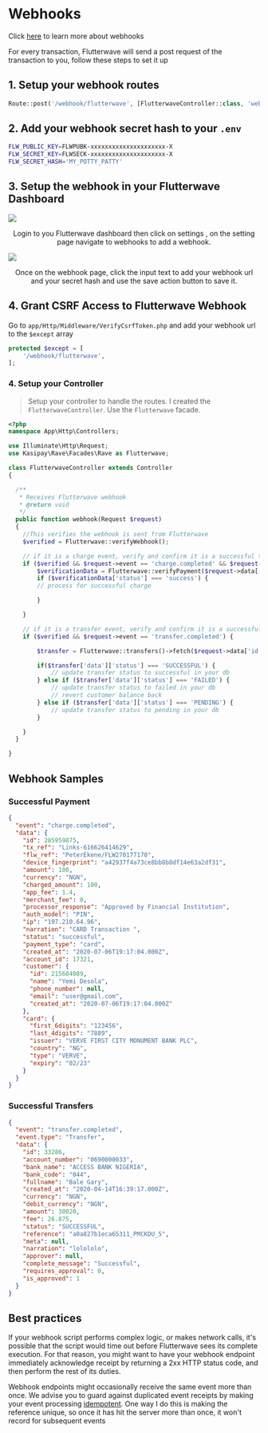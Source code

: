 # Webhooks

Click [here](https://developer.flutterwave.com/reference#webhook) to learn more about webhooks

For every transaction, Flutterwave will send a post request of the transaction to you, follow these steps to set it up

## 1. Setup your webhook routes

```php
Route::post('/webhook/flutterwave', [FlutterwaveController::class, 'webhook'])->name('webhook');

```

## 2. Add your webhook secret hash to your `.env`

```bash
FLW_PUBLIC_KEY=FLWPUBK-xxxxxxxxxxxxxxxxxxxxx-X
FLW_SECRET_KEY=FLWSECK-xxxxxxxxxxxxxxxxxxxxx-X
FLW_SECRET_HASH='MY_POTTY_PATTY'
```

## 3. Setup the webhook in your Flutterwave Dashboard

<img src="https://files.readme.io/6fc5add-Screenshot_2018-01-19_11.45.24.png" style="margin: 0 auto;" >

<p style="text-align: center">Login to you Flutterwave dashboard then click on settings , on the setting page navigate to webhooks to add a webhook.</p>

<img src="https://files.readme.io/fd1589b-webhook.png" style="margin: 0 auto;" >

<p style="text-align: center">Once on the webhook page, click the input text to add your webhook url and your secret hash and use the save action button to save it.</p>

## 4. Grant CSRF Access to Flutterwave Webhook

Go to `app/Http/Middleware/VerifyCsrfToken.php` and add your webhook url to the `$except` array

```php
protected $except = [
    '/webhook/flutterwave',
];
```

### 4. Setup your Controller

> Setup your controller to handle the routes. I created the `FlutterwaveController`. Use the `Flutterwave`
> facade.

```php
<?php
namespace App\Http\Controllers;

use Illuminate\Http\Request;
use Kasipay\Rave\Facades\Rave as Flutterwave;

class FlutterwaveController extends Controller
{

  /**
   * Receives Flutterwave webhook
   * @return void
   */
  public function webhook(Request $request)
  {
    //This verifies the webhook is sent from Flutterwave
    $verified = Flutterwave::verifyWebhook();

    // if it is a charge event, verify and confirm it is a successful transaction
    if ($verified && $request->event == 'charge.completed' && $request->data->status == 'successful') {
        $verificationData = Flutterwave::verifyPayment($request->data['id']);
        if ($verificationData['status'] === 'success') {
        // process for successful charge

        }

    }

    // if it is a transfer event, verify and confirm it is a successful transfer
    if ($verified && $request->event == 'transfer.completed') {

        $transfer = Flutterwave::transfers()->fetch($request->data['id']);

        if($transfer['data']['status'] === 'SUCCESSFUL') {
            // update transfer status to successful in your db
        } else if ($transfer['data']['status'] === 'FAILED') {
            // update transfer status to failed in your db
            // revert customer balance back
        } else if ($transfer['data']['status'] === 'PENDING') {
            // update transfer status to pending in your db
        }

    }
  }

}

```

## Webhook Samples

### Successful Payment

```json
{
  "event": "charge.completed",
  "data": {
    "id": 285959875,
    "tx_ref": "Links-616626414629",
    "flw_ref": "PeterEkene/FLW270177170",
    "device_fingerprint": "a42937f4a73ce8bb8b8df14e63a2df31",
    "amount": 100,
    "currency": "NGN",
    "charged_amount": 100,
    "app_fee": 1.4,
    "merchant_fee": 0,
    "processor_response": "Approved by Financial Institution",
    "auth_model": "PIN",
    "ip": "197.210.64.96",
    "narration": "CARD Transaction ",
    "status": "successful",
    "payment_type": "card",
    "created_at": "2020-07-06T19:17:04.000Z",
    "account_id": 17321,
    "customer": {
      "id": 215604089,
      "name": "Yemi Desola",
      "phone_number": null,
      "email": "user@gmail.com",
      "created_at": "2020-07-06T19:17:04.000Z"
    },
    "card": {
      "first_6digits": "123456",
      "last_4digits": "7889",
      "issuer": "VERVE FIRST CITY MONUMENT BANK PLC",
      "country": "NG",
      "type": "VERVE",
      "expiry": "02/23"
    }
  }
}
```

### Successful Transfers

```json
{
  "event": "transfer.completed",
  "event.type": "Transfer",
  "data": {
    "id": 33286,
    "account_number": "0690000033",
    "bank_name": "ACCESS BANK NIGERIA",
    "bank_code": "044",
    "fullname": "Bale Gary",
    "created_at": "2020-04-14T16:39:17.000Z",
    "currency": "NGN",
    "debit_currency": "NGN",
    "amount": 30020,
    "fee": 26.875,
    "status": "SUCCESSFUL",
    "reference": "a0a827b1eca65311_PMCKDU_5",
    "meta": null,
    "narration": "lolololo",
    "approver": null,
    "complete_message": "Successful",
    "requires_approval": 0,
    "is_approved": 1
  }
}
```

## Best practices

If your webhook script performs complex logic, or makes network calls, it's possible that the script would time out before Flutterwave sees its complete execution. For that reason, you might want to have your webhook endpoint immediately acknowledge receipt by returning a 2xx HTTP status code, and then perform the rest of its duties.

Webhook endpoints might occasionally receive the same event more than once. We advise you to guard against duplicated event receipts by making your event processing [idempotent](https://en.wikipedia.org/wiki/Idempotence). One way I do this is making the reference unique, so once it has hit the server more than once, it won't record for subsequent events
